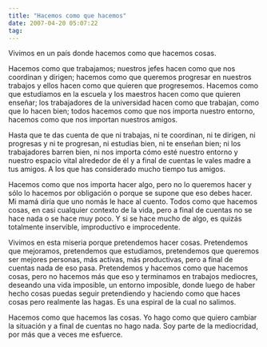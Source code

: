 ```yaml
---
title: "Hacemos como que hacemos"
date: 2007-04-20 05:07:22
tag: 
---
```

<p>Vivimos en un país donde hacemos como que hacemos cosas.</p>

<p>Hacemos como que trabajamos; nuestros jefes hacen como que nos coordinan y dirigen; hacemos como que queremos progresar en nuestros trabajos y ellos hacen como que quieren que progresemos. Hacemos como que estudiamos en la escuela y los maestros hacen como que quieren enseñar; los trabajadores de la universidad hacen como que trabajan, como que lo hacen bien; todos hacemos como que nos importa nuestro entorno, hacemos como que nos importan nuestros amigos.</p>

<p>Hasta que te das cuenta de que ni trabajas, ni te coordinan, ni te dirigen, ni progresas y ni te progresan, ni estudias bien, ni te enseñan bien; ni los trabajadores barren bien, ni nos importa cómo esté nuestro entorno y nuestro espacio vital alrededor de él y a final de cuentas le vales madre a tus amigos. A los que has considerado mucho tiempo tus amigos.</p>

<p>Hacemos como que nos importa hacer algo, pero no lo queremos hacer y sólo lo hacemos por obligación o porque se supone que eso debes hacer. Mi mamá diría que uno nomás le hace al cuento. Todos como que hacemos cosas, en casi cualquier contexto de la vida, pero a final de cuentas no se hace nada o se hace muy poco. Y si se hace mucho de algo, es quizás totalmente inservible, improductivo e improcedente.</p>

<p>Vivimos en esta miseria porque pretendemos hacer cosas. Pretendemos que mejoramos, pretendemos que estudiamos, pretendemos que queremos ser mejores personas, más activas, más productivas, pero a final de cuentas nada de eso pasa. Pretendemos y hacemos como que hacemos cosas, pero no hacemos más que eso y terminamos en trabajos mediocres, deseando una vida imposible, un entorno imposible, donde luego de haber hecho cosas puedas seguir pretendiendo y haciendo como que haces cosas pero realmente las hagas. Es una espiral de la cual no salimos.</p>

<p>Hacemos como que hacemos las cosas. Yo hago como que quiero cambiar la situación y a final de cuentas no hago nada. Soy parte de la mediocridad, por más que a veces me esfuerce.</p>
